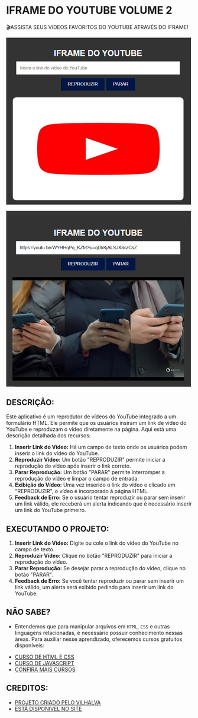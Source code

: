 # IFRAME DO YOUTUBE VOLUME 2
🎬ASSISTA SEUS VIDEOS FAVORITOS DO YOUTUBE ATRAVÉS DO IFRAME!

<img src="./IMAGENS/FOTO_1.png" align="center" width="500"> <br><br>
<img src="./IMAGENS/FOTO_2.png" align="center" width="500"> <br>

## DESCRIÇÃO:
Este aplicativo é um reprodutor de vídeos do YouTube integrado a um formulário HTML. Ele permite que os usuários insiram um link de vídeo do YouTube e reproduzam o vídeo diretamente na página. Aqui está uma descrição detalhada dos recursos:

1. **Inserir Link do Vídeo:** Há um campo de texto onde os usuários podem inserir o link do vídeo do YouTube.
2. **Reproduzir Vídeo:** Um botão "REPRODUZIR" permite iniciar a reprodução do vídeo após inserir o link correto.
3. **Parar Reprodução:** Um botão "PARAR" permite interromper a reprodução do vídeo e limpar o campo de entrada.
4. **Exibição do Vídeo:** Uma vez inserido o link do vídeo e clicado em "REPRODUZIR", o vídeo é incorporado à página HTML.
5. **Feedback de Erro:** Se o usuário tentar reproduzir ou parar sem inserir um link válido, ele receberá um alerta indicando que é necessário inserir um link do YouTube primeiro.

## EXECUTANDO O PROJETO:
1. **Inserir Link do Vídeo:** Digite ou cole o link do vídeo do YouTube no campo de texto.
2. **Reproduzir Vídeo:** Clique no botão "REPRODUZIR" para iniciar a reprodução do vídeo.
3. **Parar Reprodução:** Se desejar parar a reprodução do vídeo, clique no botão "PARAR".
4. **Feedback de Erro:** Se você tentar reproduzir ou parar sem inserir um link válido, um alerta será exibido pedindo para inserir um link do YouTube.

## NÃO SABE?
- Entendemos que para manipular arquivos em `HTML`, `CSS` e outras linguagens relacionadas, é necessário possuir conhecimento nessas áreas. Para auxiliar nesse aprendizado, oferecemos cursos gratuitos disponíveis:
* [CURSO DE HTML E CSS](https://github.com/VILHALVA/CURSO-DE-HTML-E-CSS)
* [CURSO DE JAVASCRIPT](https://github.com/VILHALVA/CURSO-DE-JAVASCRIPT)
* [CONFIRA MAIS CURSOS](https://github.com/VILHALVA?tab=repositories&q=+topic:CURSO)

## CREDITOS:
- [PROJETO CRIADO PELO VILHALVA](https://github.com/VILHALVA)
- [ESTÁ DISPONIVEL NO SITE](https://vilhalva.github.io/STYLER/STYLER.html)